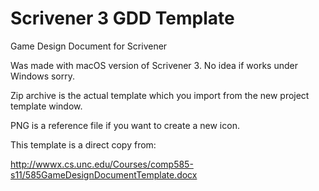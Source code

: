 # Scrivener 3 GDD Template
Game Design Document for Scrivener

Was made with macOS version of Scrivener 3. No idea if works under Windows sorry.

Zip archive is the actual template which you import from the new project template window.

PNG is a reference file if you want to create a new icon.

This template is a direct copy from:

http://wwwx.cs.unc.edu/Courses/comp585-s11/585GameDesignDocumentTemplate.docx

